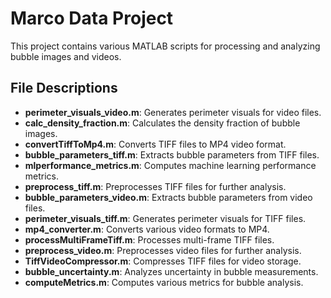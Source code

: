 # Marco Data Project

This project contains various MATLAB scripts for processing and analyzing bubble images and videos.

## File Descriptions

- **perimeter_visuals_video.m**: Generates perimeter visuals for video files.
- **calc_density_fraction.m**: Calculates the density fraction of bubble images.
- **convertTiffToMp4.m**: Converts TIFF files to MP4 video format.
- **bubble_parameters_tiff.m**: Extracts bubble parameters from TIFF files.
- **mlperformance_metrics.m**: Computes machine learning performance metrics.
- **preprocess_tiff.m**: Preprocesses TIFF files for further analysis.
- **bubble_parameters_video.m**: Extracts bubble parameters from video files.
- **perimeter_visuals_tiff.m**: Generates perimeter visuals for TIFF files.
- **mp4_converter.m**: Converts various video formats to MP4.
- **processMultiFrameTiff.m**: Processes multi-frame TIFF files.
- **preprocess_video.m**: Preprocesses video files for further analysis.
- **TiffVideoCompressor.m**: Compresses TIFF files for video storage.
- **bubble_uncertainty.m**: Analyzes uncertainty in bubble measurements.
- **computeMetrics.m**: Computes various metrics for bubble analysis.

